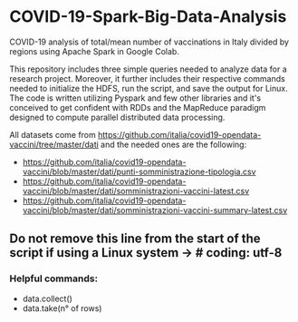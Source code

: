 # COVID-19-Spark-Big-Data-Analysis
COVID-19 analysis of total/mean number of vaccinations in Italy divided by regions using Apache Spark in Google Colab.

This repository includes three simple queries needed to analyze data for a research project. Moreover, it further includes their respective commands needed to initialize the HDFS, run the script, and save the output for Linux. The code is written utilizing Pyspark and few other libraries and it's conceived to get confident with RDDs and the MapReduce paradigm designed to compute parallel distributed data processing.

All datasets come from https://github.com/italia/covid19-opendata-vaccini/tree/master/dati and the needed ones are the following:

- https://github.com/italia/covid19-opendata-vaccini/blob/master/dati/punti-somministrazione-tipologia.csv
- https://github.com/italia/covid19-opendata-vaccini/blob/master/dati/somministrazioni-vaccini-latest.csv
- https://github.com/italia/covid19-opendata-vaccini/blob/master/dati/somministrazioni-vaccini-summary-latest.csv

## Do not remove this line from the start of the script if using a Linux system -> # coding: utf-8

### Helpful commands:

- data.collect()
- data.take(n° of rows)
